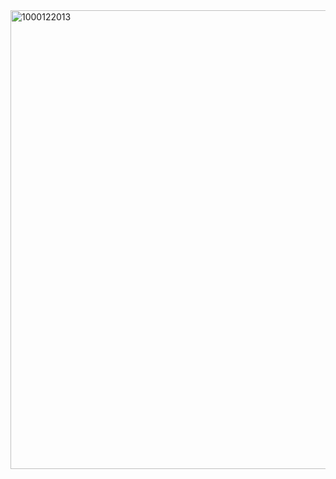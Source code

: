 <img width="734" alt="1000122013" src="https://github.com/user-attachments/assets/5985657d-2648-4339-81ac-cbbf4b4f16f3">

